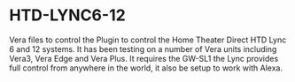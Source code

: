 # HTD-LYNC6-12
Vera files to control the Plugin to control the Home Theater Direct HTD Lync 6 and 12 systems. It has been testing on a number of Vera units including Vera3, Vera Edge and Vera Plus. It requires the GW-SL1 the Lync provides full control from anywhere in the world, it also be setup to work with Alexa. 
